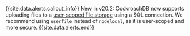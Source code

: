 {{site.data.alerts.callout_info}}
<span class="version-tag">New in v20.2:</span> CockroachDB now supports uploading files to a [user-scoped file storage](use-userfile-for-bulk-operations.html) using a SQL connection. We recommend using `userfile` instead of `nodelocal`, as it is user-scoped and more secure.
{{site.data.alerts.end}}
